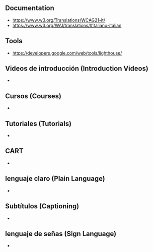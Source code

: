 ## Documentation
* https://www.w3.org/Translations/WCAG21-it/
* https://www.w3.org/WAI/translations/#italiano-italian

## Tools
* https://developers.google.com/web/tools/lighthouse/

## Videos de introducción (Introduction Videos)
* 

## Cursos (Courses)
*

## Tutoriales (Tutorials)
*

## CART
*

## lenguaje claro (Plain Language)
* 

## Subtítulos (Captioning)
*

## lenguaje de señas (Sign Language)
*
